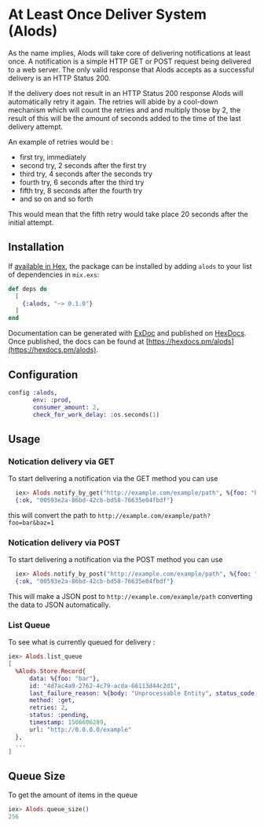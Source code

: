 # At Least Once Deliver System (Alods)

As the name implies, Alods will take core of delivering notifications at
least once. A notification is a simple HTTP GET or POST request being
delivered to a web server. The only valid response that Alods accepts as
a successful delivery is an HTTP Status 200.

If the delivery does not result in an HTTP Status 200 response Alods
will automatically retry it again. The retries will abide by a cool-down
mechanism which will count the retries and and multiply those by 2, the
result of this will be the amount of seconds added to the time of the
last delivery attempt.

An example of retries would be :
- first try, immediately
- second try, 2 seconds after the first try
- third try, 4 seconds after the seconds try
- fourth try, 6 seconds after the third try
- fifth try, 8 seconds after the fourth try
- and so on and so forth

This would mean that the fifth retry would take place 20
seconds after the initial attempt.


## Installation

If [available in Hex](https://hex.pm/docs/publish), the package can be installed
by adding `alods` to your list of dependencies in `mix.exs`:

```elixir
def deps do
  [
    {:alods, "~> 0.1.0"}
  ]
end
```

Documentation can be generated with [ExDoc](https://github.com/elixir-lang/ex_doc)
and published on [HexDocs](https://hexdocs.pm). Once published, the docs can
be found at [https://hexdocs.pm/alods](https://hexdocs.pm/alods).

## Configuration

```elixir
config :alods,
       env: :prod,
       consumer_amount: 2,
       check_for_work_delay: :os.seconds(1)
```

## Usage


### Notication delivery via GET
To start delivering a notification via the GET method you can use
```elixir
  iex> Alods.notify_by_get("http://example.com/example/path", %{foo: "bar", baz: 1})
  {:ok, "00593e2a-86bd-42cb-bd58-76635e04fbdf"}
```
this will convert the path to
`http://example.com/example/path?foo=bar&baz=1`

### Notication delivery via POST
To start delivering a notification via the POST method you can use
```elixir
  iex> Alods.notify_by_post("http://example.com/example/path", %{foo: "bar", baz: 1})
  {:ok, "00593e2a-86bd-42cb-bd58-76635e04fbdf"}
```
This will make a JSON post to `http://example.com/example/path`
converting the data to JSON automatically.

### List Queue
To see what is currently queued for delivery :

```elixir
iex> Alods.list_queue
[
  %Alods.Store.Record{
      data: %{foo: "bar"},
      id: "4d7ac4a9-2762-4c79-acda-66113d44c2d1",
      last_failure_reason: %{body: "Unprocessable Entity", status_code: 422},
      method: :get, 
      retries: 2, 
      status: :pending, 
      timestamp: 1506606289,
      url: "http://0.0.0.0/example"
  },
  ...
]
```

## Queue Size
To get the amount of items in the queue

```elixir
iex> Alods.queue_size()
256
```